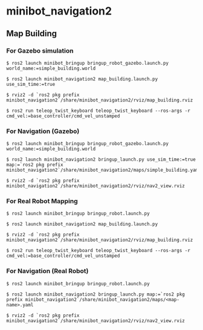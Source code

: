 # minibot_navigation2

## Map Building

### For Gazebo simulation
```shell
$ ros2 launch minibot_bringup bringup_robot_gazebo.launch.py world_name:=simple_building.world
```
```shell
$ ros2 launch minibot_navigation2 map_building.launch.py use_sim_time:=true
```
```shell
$ rviz2 -d `ros2 pkg prefix minibot_navigation2`/share/minibot_navigation2/rviz/map_building.rviz
```
```shell
$ ros2 run teleop_twist_keyboard teleop_twist_keyboard --ros-args -r cmd_vel:=base_controller/cmd_vel_unstamped
```


### For Navigation (Gazebo)
```shell
$ ros2 launch minibot_bringup bringup_robot_gazebo.launch.py world_name:=simple_building.world
```
```shell
$ ros2 launch minibot_navigation2 bringup_launch.py use_sim_time:=true map:=`ros2 pkg prefix minibot_navigation2`/share/minibot_navigation2/maps/simple_building.yaml
```
```shell
$ rviz2 -d `ros2 pkg prefix minibot_navigation2`/share/minibot_navigation2/rviz/nav2_view.rviz
```


### For Real Robot Mapping
```shell
$ ros2 launch minibot_bringup bringup_robot.launch.py
```
```shell
$ ros2 launch minibot_navigation2 map_building.launch.py
```
```shell
$ rviz2 -d `ros2 pkg prefix minibot_navigation2`/share/minibot_navigation2/rviz/map_building.rviz
```
```shell
$ ros2 run teleop_twist_keyboard teleop_twist_keyboard --ros-args -r cmd_vel:=base_controller/cmd_vel_unstamped
```

### For Navigation (Real Robot)
```shell
$ ros2 launch minibot_bringup bringup_robot.launch.py
```
```shell
$ ros2 launch minibot_navigation2 bringup_launch.py map:=`ros2 pkg prefix minibot_navigation2`/share/minibot_navigation2/maps/<map-name>.yaml
```
```shell
$ rviz2 -d `ros2 pkg prefix minibot_navigation2`/share/minibot_navigation2/rviz/nav2_view.rviz
```
